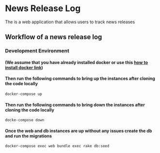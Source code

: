 # News Release Log
The is a web application that allows users to track news releases

## Workflow of a news release log


### Development Environment

#### (We assume that you have already installed docker or use this [how to install docker link](https://docs.docker.com/machine/install-machine/#install-bash-completion-scripts))

#### Then run the following commands to bring up the instances after cloning the code locally

    docker-compose up


#### Then run the following commands to bring down the instances after cloning the code locally

    docke-compose down

#### Once the web and db instances are up without any issues create the db and run the migrations

    docker-compose exec web bundle exec rake db:seed

